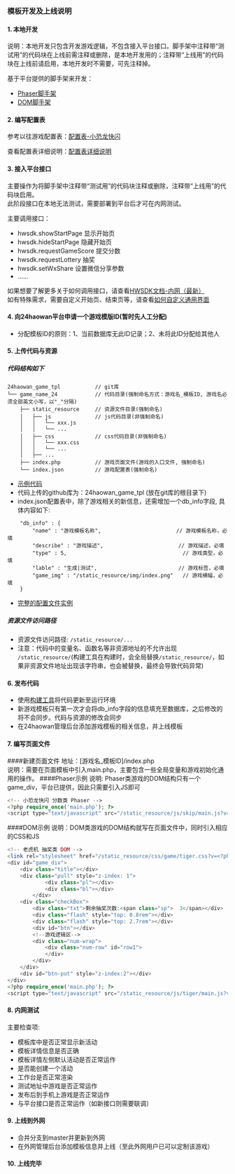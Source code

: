### 模板开发及上线说明

#### 1. 本地开发
说明：本地开发只包含开发游戏逻辑，不包含接入平台接口。脚手架中注释带“测试用”的代码块在上线前需注释或删除，是本地开发用的；注释带“上线用”的代码块在上线前请启用，本地开发时不需要，可先注释掉。   
    
基于平台提供的脚手架来开发：  
- [Phaser脚手架](https://github.com/GuangZhouShanyouGame/24haowan-open/blob/master/%E8%84%9A%E6%89%8B%E6%9E%B6/Phaser)
- [DOM脚手架](https://github.com/GuangZhouShanyouGame/24haowan-open/blob/master/%E8%84%9A%E6%89%8B%E6%9E%B6/DOM)    

#### 2. 编写配置表
参考以往游戏配置表：[配置表-小恐龙快闪](https://github.com/GuangZhouShanyouGame/24haowan_front_game_tpl/blob/master/24haowan/assets/skip.json)    
     
查看配置表详细说明：[配置表详细说明](https://github.com/GuangZhouShanyouGame/24haowan-open/blob/master/%E9%85%8D%E7%BD%AE%E8%A1%A8%E8%AF%B4%E6%98%8E/%E9%85%8D%E7%BD%AE%E8%A1%A8%E8%AF%A6%E7%BB%86%E8%AF%B4%E6%98%8E.md)   

#### 3. 接入平台接口
主要操作为将脚手架中注释带“测试用”的代码块注释或删除，注释带“上线用”的代码块启用。     
此阶段接口在本地无法测试，需要部署到平台后才可在内网测试。   

主要调用接口：
- hwsdk.showStartPage 显示开始页
- hwsdk.hideStartPage 隐藏开始页
- hwsdk.requestGameScore 提交分数
- hwsdk.requestLottery 抽奖
- hwsdk.setWxShare 设置微信分享参数
- ……

如果想要了解更多关于如何调用接口，请查看[HWSDK文档-内网（最新）](http://ljq.24haowan.i.shanyougame.com/docs/output/)    
如有特殊需求，需要自定义开始页、结束页等，请查看[如何自定义通用界面](https://github.com/GuangZhouShanyouGame/24haowan-open/blob/master/%E5%A6%82%E4%BD%95%E8%87%AA%E5%AE%9A%E4%B9%89%E9%80%9A%E7%94%A8%E7%95%8C%E9%9D%A2.md)    

#### 4. 向24haowan平台申请一个游戏模版ID(暂时先人工分配)
- 分配模板ID的原则：1、当前数据库无此ID记录；2、未将此ID分配给其他人

#### 5. 上传代码与资源
##### 代码结构如下
```
24haowan_game_tpl           // git库
└── game_name_24            // 代码目录(强制命名方式：游戏名_模板ID, 游戏名必须全部英文小写，以"_"分隔)
    ├── static_resource     // 资源文件目录(强制命名)
    │   ├── js              // js代码目录(非强制命名)
    │   │   └── xxx.js
    │   │   └── ...
    │   ├── css             // css代码目录(非强制命名)
    │   │   └── xxx.css
    │   │   └── ...
    │   ├── ...
    ├── index.php           // 游戏页面文件(游戏的入口文件, 强制命名)
    └── index.json          // 游戏配置表(强制命名)
```
- [示例代码](https://github.com/GuangZhouShanyouGame/24haowan_game_tpl/tree/game_100/game_name_100)
- 代码上传的github库为：24haowan_game_tpl (放在git库的根目录下)
- index.json配置表中，除了游戏相关的新信息，还需增加一个db_info字段, 具体内容如下:
```
    "db_info" : {
        "name" : "游戏模板名称",                        // 游戏模板名称，必填
        "describe" : "游戏描述",                        // 游戏描述，必填
        "type" : 5,                                     // 游戏类型，必填
        "lable" : "生成|测试",                          // 游戏标签，必填
        "game_img" : "/static_resource/img/index.png"   // 游戏横幅，必填
    }
```
- [完整的配置文件实例](http://24haowan-cdn.shanyougame.com/24haowan/24haowan_test/assets/game_100/index.json)

##### 资源文件访问路径 
- 资源文件访问路径: `/static_resource/...`
- 注意：代码中的变量名、函数名等非资源地址的不允许出现 `/static_resource/`(构建工具在构建时，会全局替换`/static_resource/`，如果非资源文件地址出现该字符串，也会被替换，最终会导致代码异常)

#### 6. 发布代码
- 使用[构建工具](http://test.24haowan.com/switch)将代码更新至运行环境
- 新游戏模板只有第一次才会将db_info字段的信息填充至数据库，之后修改的将不会同步。代码与资源的修改会同步
- 在24haowan管理后台添加游戏模板的相关信息，并上线模板

#### 7. 编写页面文件
####新建页面文件
地址：[游戏名_模板ID]/index.php    
说明：需要在页面模板中引入main.php，主要包含一些全局变量和游戏初始化通用的操作。
####Phaser示例
说明: Phaser类游戏的DOM结构只有一个game_div，平台已提供，因此只需要引入JS即可
```php
<!-- 小恐龙快闪 分数类 Phaser -->
<?php require_once('main.php'); ?>
<script type="text/javascript" src="/static_resource/js/skip/main.js?v=<?php echo Yii::app()->params['version']; ?>"></script>
```
####DOM示例
说明：DOM类游戏的DOM结构就写在页面文件中，同时引入相应的CSS和JS
```php
<!-- 老虎机 抽奖类 DOM -->
<link rel="stylesheet" href="/static_resource/css/game/tiger.css?v=<?php echo Yii::app()->params['version']; ?>">
<div id="game_div">
    <div class="title"></div>
    <div class="pull" style="z-index: 1">
            <div class="pl"></div>
            <div class="bl"></div>
        </div>
    <div class="checkBox">
        <div class="txt">剩余抽奖次数:<span class="sp">  3</span></div>
        <div class="flash" style="top: 0.8rem"></div>
        <div class="flash" style="top: 2.7rem"></div>
        <div id="btn"></div>
        <!--游戏逻辑区-->
        <div class="num-wrap">
            <div class="num-row" id="row1">
            </div>
        </div>
    </div>
    <div id="btn-put" style="z-index:2"></div>
</div>
<?php require_once('main.php'); ?>
<script type="text/javascript" src="/static_resource/js/tiger/main.js?v=<?php echo Yii::app()->params['version']; ?>"></script>
```

#### 8. 内网测试
主要检查项:
- 模板库中是否正常显示新活动
- 模板详情信息是否正确
- 模板详情左侧默认活动是否正常运作
- 是否能创建一个活动
- 工作台是否正常渲染
- 测试地址中游戏是否正常运作
- 发布后到手机上游戏是否正常运作
- 与平台接口是否正常运作（如新接口则需要联调）

#### 9. 上线到外网
- 合并分支到master并更新到外网
- 在外网管理后台添加模板信息并上线（至此外网用户已可以定制该游戏）

#### 10. 上线完毕
